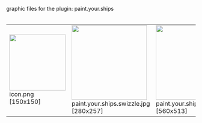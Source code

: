 graphic files for the plugin: paint.your.ships<br>
<br>
<table>
	<tr>
		<td><img src="https://github.com/zuckung/endless-sky-plugins/blob/main/myplugins/paint.your.ships/icon.png?raw=true" width="150" height="150"><br>
		icon.png [150x150]</td>
		<td><img src="https://github.com/zuckung/endless-sky-plugins/blob/main/myplugins/paint.your.ships/images/scene/paint.your.ships.swizzle.jpg?raw=true" width="200"><br>
		paint.your.ships.swizzle.jpg [280x257]</td>
		<td><img src="https://github.com/zuckung/endless-sky-plugins/blob/main/myplugins/paint.your.ships/images/scene/paint.your.ships.swizzle@2x.jpg?raw=true" width="200"><br>
		paint.your.ships.swizzle@2x.jpg [560x513]</td>
	</tr>
</table>
